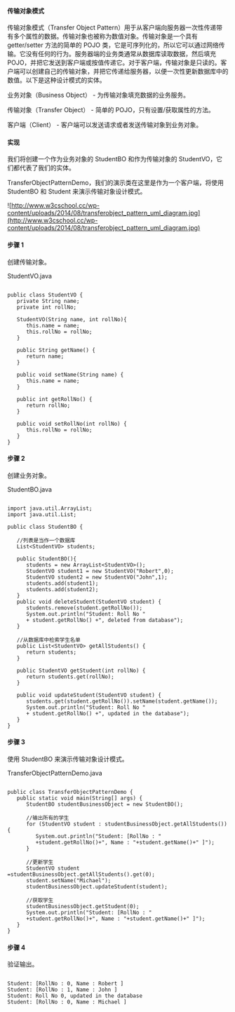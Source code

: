  
#### 传输对象模式

 传输对象模式（Transfer Object Pattern）用于从客户端向服务器一次性传递带有多个属性的数据。传输对象也被称为数值对象。传输对象是一个具有 getter/setter 方法的简单的 POJO 类，它是可序列化的，所以它可以通过网络传输。它没有任何的行为。服务器端的业务类通常从数据库读取数据，然后填充 POJO，并把它发送到客户端或按值传递它。对于客户端，传输对象是只读的。客户端可以创建自己的传输对象，并把它传递给服务器，以便一次性更新数据库中的数值。以下是这种设计模式的实体。

 

业务对象（Business Object） - 为传输对象填充数据的业务服务。
 
传输对象（Transfer Object） - 简单的 POJO，只有设置/获取属性的方法。
 
客户端（Client） - 客户端可以发送请求或者发送传输对象到业务对象。
 

#### 实现

 我们将创建一个作为业务对象的 StudentBO 和作为传输对象的 StudentVO，它们都代表了我们的实体。

 TransferObjectPatternDemo，我们的演示类在这里是作为一个客户端，将使用 StudentBO 和 Student 来演示传输对象设计模式。

 ![http://www.w3cschool.cc/wp-content/uploads/2014/08/transferobject_pattern_uml_diagram.jpg](http://www.w3cschool.cc/wp-content/uploads/2014/08/transferobject_pattern_uml_diagram.jpg)
#### 步骤 1

 创建传输对象。

 StudentVO.java

 
```

public class StudentVO {
   private String name;
   private int rollNo;

   StudentVO(String name, int rollNo){
      this.name = name;
      this.rollNo = rollNo;
   }

   public String getName() {
      return name;
   }

   public void setName(String name) {
      this.name = name;
   }

   public int getRollNo() {
      return rollNo;
   }

   public void setRollNo(int rollNo) {
      this.rollNo = rollNo;
   }
}

```
 
#### 步骤 2

 创建业务对象。

 StudentBO.java

 
```

import java.util.ArrayList;
import java.util.List;

public class StudentBO {
	
   //列表是当作一个数据库
   List<StudentVO> students;

   public StudentBO(){
      students = new ArrayList<StudentVO>();
      StudentVO student1 = new StudentVO("Robert",0);
      StudentVO student2 = new StudentVO("John",1);
      students.add(student1);
      students.add(student2);		
   }
   public void deleteStudent(StudentVO student) {
      students.remove(student.getRollNo());
      System.out.println("Student: Roll No " 
      + student.getRollNo() +", deleted from database");
   }

   //从数据库中检索学生名单
   public List<StudentVO> getAllStudents() {
      return students;
   }

   public StudentVO getStudent(int rollNo) {
      return students.get(rollNo);
   }

   public void updateStudent(StudentVO student) {
      students.get(student.getRollNo()).setName(student.getName());
      System.out.println("Student: Roll No " 
      + student.getRollNo() +", updated in the database");
   }
}

```
 
#### 步骤 3

 使用 StudentBO 来演示传输对象设计模式。

 TransferObjectPatternDemo.java

 
```

public class TransferObjectPatternDemo {
   public static void main(String[] args) {
      StudentBO studentBusinessObject = new StudentBO();

      //输出所有的学生
      for (StudentVO student : studentBusinessObject.getAllStudents()) {
         System.out.println("Student: [RollNo : "
         +student.getRollNo()+", Name : "+student.getName()+" ]");
      }

      //更新学生
      StudentVO student =studentBusinessObject.getAllStudents().get(0);
      student.setName("Michael");
      studentBusinessObject.updateStudent(student);

      //获取学生
      studentBusinessObject.getStudent(0);
      System.out.println("Student: [RollNo : "
      +student.getRollNo()+", Name : "+student.getName()+" ]");
   }
}

```
 
#### 步骤 4

 验证输出。

 
```

Student: [RollNo : 0, Name : Robert ]
Student: [RollNo : 1, Name : John ]
Student: Roll No 0, updated in the database
Student: [RollNo : 0, Name : Michael ]

```
 

